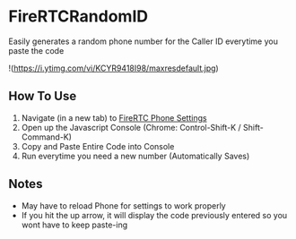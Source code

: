 # FireRTCRandomID
Easily generates a random phone number for the Caller ID everytime you paste the code

!(https://i.ytimg.com/vi/KCYR9418I98/maxresdefault.jpg)

## How To Use
1. Navigate (in a new tab) to [FireRTC Phone Settings](https://phone.firertc.com/settings)
2. Open up the Javascript Console (Chrome: Control-Shift-K / Shift-Command-K)
3. Copy and Paste Entire Code into Console
4. Run everytime you need a new number (Automatically Saves)

## Notes
* May have to reload Phone for settings to work properly
* If you hit the up arrow, it will display the code previously entered so you wont have to keep paste-ing
